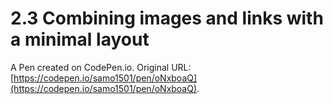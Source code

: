 # 2.3 Combining images and links with a minimal layout

A Pen created on CodePen.io. Original URL: [https://codepen.io/samo1501/pen/oNxboaQ](https://codepen.io/samo1501/pen/oNxboaQ).


